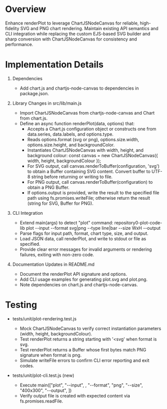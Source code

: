 # Overview

Enhance renderPlot to leverage ChartJSNodeCanvas for reliable, high-fidelity SVG and PNG chart rendering. Maintain existing API semantics and CLI integration while replacing the custom EJS-based SVG builder and sharp conversion with ChartJSNodeCanvas for consistency and performance.

# Implementation Details

1. Dependencies
   - Add chart.js and chartjs-node-canvas to dependencies in package.json.

2. Library Changes in src/lib/main.js
   - Import ChartJSNodeCanvas from chartjs-node-canvas and Chart from chart.js.
   - Define an async function renderPlot(data, options) that:
     - Accepts a Chart.js configuration object or constructs one from data.series, data.labels, and options.type.
     - Reads options.format (svg or png), options.size.width, options.size.height, and backgroundColor.
     - Instantiates ChartJSNodeCanvas with width, height, and background colour:
       const canvas = new ChartJSNodeCanvas({ width, height, backgroundColour });
     - For SVG output, call canvas.renderToBuffer(configuration, 'svg') to obtain a Buffer containing SVG content.
       Convert buffer to UTF-8 string before returning or writing to file.
     - For PNG output, call canvas.renderToBuffer(configuration) to obtain a PNG Buffer.
     - If options.output is provided, write the result to the specified file path using fs.promises.writeFile; otherwise return the result (string for SVG, Buffer for PNG).

3. CLI Integration
   - Extend main(args) to detect "plot" command:
       repository0-plot-code-lib plot --input <jsonFile> --format svg|png --type line|bar --size WxH --output <path>
   - Parse flags for input path, format, chart type, size, and output.
   - Load JSON data, call renderPlot, and write to stdout or file as specified.
   - Provide clear error messages for invalid arguments or rendering failures, exiting with non-zero code.

4. Documentation Updates in README.md
   - Document the renderPlot API signature and options.
   - Add CLI usage examples for generating plot.svg and plot.png.
   - Note dependencies on chart.js and chartjs-node-canvas.

# Testing

- tests/unit/plot-rendering.test.js
  - Mock ChartJSNodeCanvas to verify correct instantiation parameters (width, height, backgroundColour).
  - Test renderPlot returns a string starting with '<svg' when format is svg.
  - Test renderPlot returns a Buffer whose first bytes match PNG signature when format is png.
  - Simulate writeFile errors to confirm CLI error reporting and exit codes.

- tests/unit/plot-cli.test.js (new)
  - Execute main(["plot", "--input", <data>, "--format", "png", "--size", "400x300", "--output", <path>])
  - Verify output file is created with expected content via fs.promises.readFile.
